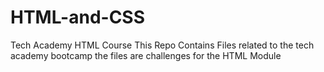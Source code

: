 # HTML-and-CSS
Tech Academy HTML Course
This Repo Contains Files related to the tech academy bootcamp
the files are challenges for the HTML Module
